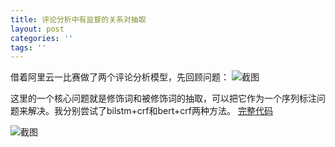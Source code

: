 ```yaml
---
title: 评论分析中有监督的关系对抽取
layout: post
categories: ''
tags: ''
---
```

借着阿里云一比赛做了两个评论分析模型，先回顾问题：
![截图](https://paichin.github.io/assets/images4post/1.png)

这里的一个核心问题就是修饰词和被修饰词的抽取，可以把它作为一个序列标注问题来解决。我分别尝试了bilstm+crf和bert+crf两种方法。
[完整代码](https://github.com/paichin/dl-models---analyse-des-commentaires/tree/master)

![截图](https://paichin.github.io/assets/images4post/2.png)